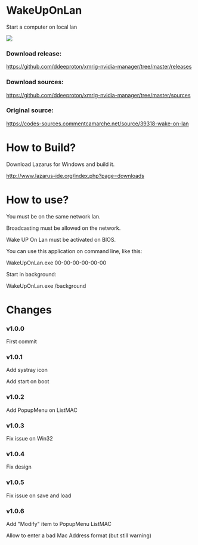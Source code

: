 # WakeUpOnLan
Start a computer on local lan

![](preview.png)

### Download release:

https://github.com/ddeeproton/xmrig-nvidia-manager/tree/master/releases

### Download sources:

https://github.com/ddeeproton/xmrig-nvidia-manager/tree/master/sources

### Original source: 

https://codes-sources.commentcamarche.net/source/39318-wake-on-lan

# How to Build?

Download Lazarus for Windows and build it. 

http://www.lazarus-ide.org/index.php?page=downloads

# How to use?

You must be on the same network lan. 

Broadcasting must be allowed on the network.

Wake UP On Lan must be activated on BIOS.

You can use this application on command line, like this:

WakeUpOnLan.exe 00-00-00-00-00-00

Start in background:

WakeUpOnLan.exe /background

# Changes

### v1.0.0 

First commit

### v1.0.1

Add systray icon

Add start on boot

### v1.0.2

Add PopupMenu on ListMAC

### v1.0.3

Fix issue on Win32

### v1.0.4

Fix design

### v1.0.5

Fix issue on save and load

### v1.0.6

Add "Modify" item to PopupMenu ListMAC

Allow to enter a bad Mac Address format (but still warning)